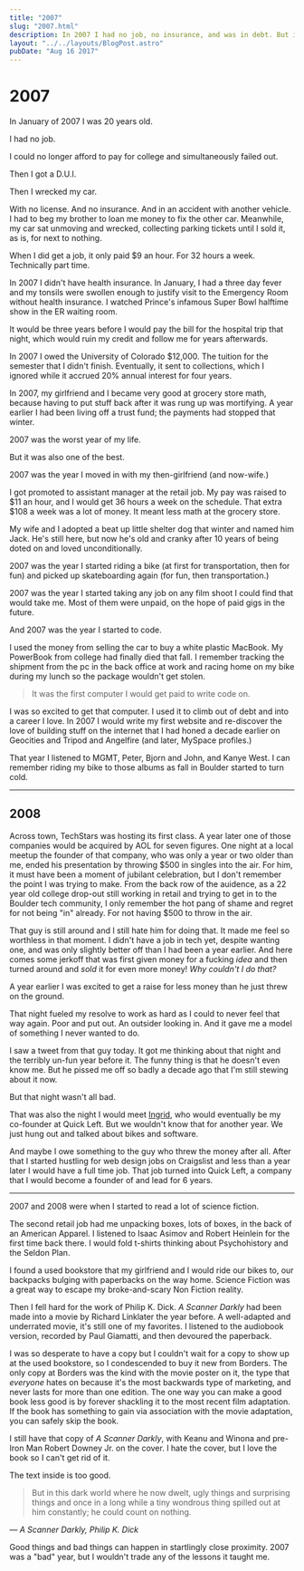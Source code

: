 ```yaml
---
title: "2007"
slug: "2007.html"
description: In 2007 I had no job, no insurance, and was in debt. But it was still a good year.
layout: "../../layouts/BlogPost.astro"
pubDate: "Aug 16 2017"
---
```


# 2007

In January of 2007 I was 20 years old.

I had no job.

I could no longer afford to pay for college and simultaneously failed out.

Then I got a D.U.I.

Then I wrecked my car.

With no license. And no insurance. And in an accident with another vehicle. I had to beg my brother to loan me money to fix the other car. Meanwhile, my car sat unmoving and wrecked, collecting parking tickets until I sold it, as is, for next to nothing.

When I did get a job, it only paid $9 an hour. For 32 hours a week. Technically part time.

In 2007 I didn't have health insurance. In January, I had a three day fever and my tonsils were swollen enough to justify visit to the Emergency Room without health insurance. I watched Prince's infamous Super Bowl halftime show in the ER waiting room. 

It would be three years before I would pay the bill for the hospital trip that night, which would ruin my credit and follow me for years afterwards.

In 2007 I owed the University of Colorado $12,000. The tuition for the semester that I didn't finish. Eventually, it sent to collections, which I ignored while it accrued 20% annual interest for four years.

In 2007, my girlfriend and I became very good at grocery store math, because having to put stuff back after it was rung up was mortifying. A year earlier I had been living off a trust fund; the payments had stopped that winter.

2007 was the worst year of my life.

But it was also one of the best.

2007 was the year I moved in with my then-girlfriend (and now-wife.)

I got promoted to assistant manager at the retail job. My pay was raised to $11 an hour, and I would get 36 hours a week on the schedule. That extra $108 a week was a lot of money. It meant less math at the grocery store.

My wife and I adopted a beat up little shelter dog that winter and named him Jack. He's still here, but now he's old and cranky after 10 years of being doted on and loved unconditionally.

2007 was the year I started riding a bike (at first for transportation, then for fun) and picked up skateboarding again (for fun, then transportation.)

2007 was the year I started taking any job on any film shoot I could find that would take me. Most of them were unpaid, on the hope of paid gigs in the future.

And 2007 was the year I started to code.

I used the money from selling the car to buy a white plastic MacBook. My PowerBook from college had finally died that fall. I remember tracking the shipment from the pc in the back office at work and racing home on my bike during my lunch so the package wouldn't get stolen.

> It was the first computer I would get paid to write code on.

I was so excited to get that computer. I used it to climb out of debt and into a career I love. In 2007 I would write my first website and re-discover the love of building stuff on the internet that I had honed a decade earlier on Geocities and Tripod and Angelfire (and later, MySpace profiles.)

That year I listened to MGMT, Peter, Bjorn and John, and Kanye West. I can remember riding my bike to those albums as fall in Boulder started to turn cold.

<hr class="mv4 bt b--red" />

## 2008

Across town, TechStars was hosting its first class. A year later one of those companies would be acquired by AOL for seven figures. One night at a local meetup the founder of that company, who was only a year or two older than me, ended his presentation by throwing $500 in singles into the air. For him, it must have been a moment of jubilant celebration, but I don't remember the point I was trying to make. From the back row of the auidence, as a 22 year old college drop-out still working in retail and trying to get in to the Boulder tech community, I only remember the hot pang of shame and regret for not being "in" already. For not having $500 to throw in the air.

That guy is still around and I still hate him for doing that. It made me feel so worthless in that moment. I didn't have a job in tech yet, despite wanting one, and was only slightly better off than I had been a year earlier. And here comes some jerkoff that was first given money for a fucking _idea_ and then turned around and _sold_ it for even more money! _Why couldn't I do that?_

A year earlier I was excited to get a raise for less money than he just threw on the ground.

That night fueled my resolve to work as hard as I could to never feel that way again. Poor and put out. An outsider looking in. And it gave me a model of something I never wanted to do.

I saw a tweet from that guy today. It got me thinking about that night and the terribly un-fun year before it. The funny thing is that he doesn't even know me. But he pissed me off so badly a decade ago that I'm still stewing about it now.

But that night wasn't all bad.

That was also the night I would meet [Ingrid](https://twitter.com/electromute), who would eventually be my co-founder at Quick Left. But we wouldn't know that for another year. We just hung out and talked about bikes and software.

And maybe I owe something to the guy who threw the money after all. After that I started hustling for web design jobs on Craigslist and less than a year later I would have a full time job. That job turned into Quick Left, a company that I would become a founder of and lead for 6 years.

<hr class="mv4 bt b--red" />

2007 and 2008 were when I started to read a lot of science fiction.

The second retail job had me unpacking boxes, lots of boxes, in the back of an American Apparel. I listened to Isaac Asimov and Robert Heinlein for the first time back there. I would fold t-shirts thinking about Psychohistory and the Seldon Plan.

I found a used bookstore that my girlfriend and I would ride our bikes to, our backpacks bulging with paperbacks on the way home. Science Fiction was a great way to escape my broke-and-scary Non Fiction reality.

Then I fell hard for the work of Philip K. Dick. _A Scanner Darkly_ had been made into a movie by Richard Linklater the year before. A well-adapted and underrated movie, it's still one of my favorites. I listened to the audiobook version, recorded by Paul Giamatti, and then devoured the paperback.

I was so desperate to have a copy but I couldn't wait for a copy to show up at the used bookstore, so I condescended to buy it new from Borders. The only copy at Borders was the kind with the movie poster on it, the type that _everyone_ hates on because it's the most backwards type of marketing, and never lasts for more than one edition. The one way you can make a good book less good is by forever shackling it to the most recent film adaptation. If the book has something to gain via association with the movie adaptation, you can safely skip the book.

I still have that copy of _A Scanner Darkly_, with Keanu and Winona and pre-Iron Man Robert Downey Jr. on the cover. I hate the cover, but I love the book so I can't get rid of it.

The text inside is too good.

> But in this dark world where he now dwelt, ugly things and surprising things and once in a long while a tiny wondrous thing spilled out at him constantly; he could count on nothing.

<cite>
— <i>A Scanner Darkly</i>, Philip K. Dick
</cite>

Good things and bad things can happen in startlingly close proximity. 2007 was a "bad" year, but I wouldn't trade any of the lessons it taught me.